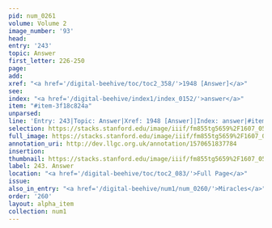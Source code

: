 ```yaml
---
pid: num_0261
volume: Volume 2
image_number: '93'
head: 
entry: '243'
topic: Answer
first_letter: 226-250
page: 
add: 
xref: "<a href='/digital-beehive/toc/toc2_358/'>1948 [Answer]</a>"
see: 
index: "<a href='/digital-beehive/index1/index_0152/'>answer</a>"
item: "#item-3f18c824a"
unparsed: 
line: 'Entry: 243|Topic: Answer|Xref: 1948 [Answer]|Index: answer|#item-3f18c824a'
selection: https://stacks.stanford.edu/image/iiif/fm855tg5659%2F1607_0560/283,3239,3061,895/full/0/default.jpg
full_image: https://stacks.stanford.edu/image/iiif/fm855tg5659%2F1607_0560/full/full/0/default.jpg
annotation_uri: http://dev.llgc.org.uk/annotation/1570651837784
insertion: 
thumbnail: https://stacks.stanford.edu/image/iiif/fm855tg5659%2F1607_0560/283,3239,600,180/250,/0/default.jpg
label: 243. Answer
location: "<a href='/digital-beehive/toc/toc2_083/'>Full Page</a>"
issue: 
also_in_entry: "<a href='/digital-beehive/num1/num_0260/'>Miracles</a>"
order: '260'
layout: alpha_item
collection: num1
---
```

